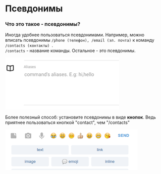 # Псевдонимы

### Что это такое - псевдонимы?

Иногда удобнее пользоваться псевдонимами. Например, можно вписать псевдонимы `/phone (телефон), /email (эл. почта)` к команду `/contacts (контакты) `.  
`/contacts` - название команды. Остальное - это псевдонимы.

![Псевдонимы могут быть модифицированы на изменение команды ](../.gitbook/assets/image%20%281%29.png)

Более полезный способ: установите псевдонимы в виде **кнопок**. Ведь приятнее пользоваться кнопкой "contact", чем "/contacts"

![](../.gitbook/assets/image%20%284%29.png)

